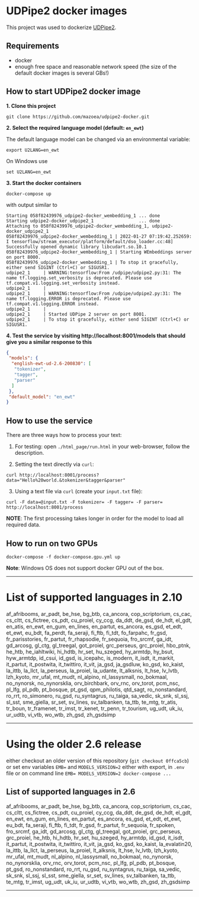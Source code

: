 # UDPipe2 docker images

This project was used to dockerize [UDPipe2](https://ufal.mff.cuni.cz/udpipe/2). 

## Requirements

- docker
- enough free space and reasonable network speed (the size of the default docker images is several GBs!)


## How to start UDPipe2 docker image

**1. Clone this project**

```
git clone https://github.com/mazoea/udpipe2-docker.git
```

**2. Select the required language model (default: `en_ewt`)**

The default language model can be changed via an environmental variable:

```
export U2LANG=en_ewt
```
On Windows use
```
set U2LANG=en_ewt
```

**3. Start the docker containers**

```
docker-compose up
```
with output similar to

```
Starting 058f82439976_udpipe2-docker_wembedding_1 ... done
Starting udpipe2-docker_udpipe2_1                 ... done
Attaching to 058f82439976_udpipe2-docker_wembedding_1, udpipe2-docker_udpipe2_1
058f82439976_udpipe2-docker_wembedding_1 | 2022-01-27 07:19:42.252659: I tensorflow/stream_executor/platform/default/dso_loader.cc:48] Successfully opened dynamic library libcudart.so.10.1
058f82439976_udpipe2-docker_wembedding_1 | Starting WEmbeddings server on port 8000.
058f82439976_udpipe2-docker_wembedding_1 | To stop it gracefully, either send SIGINT (Ctrl+C) or SIGUSR1.
udpipe2_1     | WARNING:tensorflow:From /udpipe/udpipe2.py:31: The name tf.logging.set_verbosity is deprecated. Please use tf.compat.v1.logging.set_verbosity instead.
udpipe2_1     |
udpipe2_1     | WARNING:tensorflow:From /udpipe/udpipe2.py:31: The name tf.logging.ERROR is deprecated. Please use tf.compat.v1.logging.ERROR instead.
udpipe2_1     |
udpipe2_1     | Started UDPipe 2 server on port 8001.
udpipe2_1     | To stop it gracefully, either send SIGINT (Ctrl+C) or SIGUSR1.
```

**4. Test the service by visiting http://localhost:8001/models that should give you a similar response to this**

```json
{
 "models": {
  "english-ewt-ud-2.6-200830": [
   "tokenizer",
   "tagger",
   "parser"
  ]
 },
 "default_model": "en_ewt"
}
```

## How to use the service


There are three ways how to process your text:

1. For testing: open `./html_page/run.html` in your web-browser, follow the description.

2. Setting the text directly via `curl`:

```
curl http://localhost:8001/process?data="Hello%20world.&tokenizer&tagger&parser"
```

3. Using a text file via `curl` (create your `input.txt` file):
```
curl -F data=@input.txt -F tokenizer= -F tagger= -F parser= http://localhost:8001/process
```

**NOTE**: The first processing takes longer in order for the model to load all required data.

## How to run on two GPUs

```
docker-compose -f docker-compose.gpu.yml up
```

**Note**: Windows OS does not support docker GPU out of the box.

---

# List of supported languages in 2.10

af_afribooms, ar_padt, be_hse, bg_btb, ca_ancora, cop_scriptorium, cs_cac, cs_cltt, cs_fictree, cs_pdt, cu_proiel, cy_ccg, da_ddt, de_gsd, de_hdt, el_gdt, en_atis, en_ewt, en_gum, en_lines, en_partut, es_ancora, es_gsd, et_edt, et_ewt, eu_bdt, fa_perdt, fa_seraji, fi_ftb, fi_tdt, fo_farpahc, fr_gsd, fr_parisstories, fr_partut, fr_rhapsodie, fr_sequoia, fro_srcmf, ga_idt, gd_arcosg, gl_ctg, gl_treegal, got_proiel, grc_perseus, grc_proiel, hbo_ptnk, he_htb, he_iahltwiki, hi_hdtb, hr_set, hu_szeged, hy_armtdp, hy_bsut, hyw_armtdp, id_csui, id_gsd, is_icepahc, is_modern, it_isdt, it_markit, it_partut, it_postwita, it_twittiro, it_vit, ja_gsd, ja_gsdluw, ko_gsd, ko_kaist, la_ittb, la_llct, la_perseus, la_proiel, la_udante, lt_alksnis, lt_hse, lv_lvtb, lzh_kyoto, mr_ufal, mt_mudt, nl_alpino, nl_lassysmall, no_bokmaal, no_nynorsk, no_nynorsklia, orv_birchbark, orv_rnc, orv_torot, pcm_nsc, pl_lfg, pl_pdb, pt_bosque, pt_gsd, qpm_philotis, qtd_sagt, ro_nonstandard, ro_rrt, ro_simonero, ru_gsd, ru_syntagrus, ru_taiga, sa_vedic, sk_snk, sl_ssj, sl_sst, sme_giella, sr_set, sv_lines, sv_talbanken, ta_ttb, te_mtg, tr_atis, tr_boun, tr_framenet, tr_imst, tr_kenet, tr_penn, tr_tourism, ug_udt, uk_iu, ur_udtb, vi_vtb, wo_wtb, zh_gsd, zh_gsdsimp

---

# Using the older 2.6 release

either checkout an older version of this repository (`git checkout 0ffca5cb`) or set env variables `EMB=` and `MODELS_VERSION=2` either with export, in `.env` file or on command line `EMB= MODELS_VERSION=2 docker-compose ...`


## List of supported languages in 2.6

af_afribooms, ar_padt, be_hse, bg_btb, ca_ancora, cop_scriptorium, cs_cac, cs_cltt, cs_fictree, cs_pdt, cu_proiel, cy_ccg, da_ddt, de_gsd, de_hdt, el_gdt, en_ewt, en_gum, en_lines, en_partut, es_ancora, es_gsd, et_edt, et_ewt, eu_bdt, fa_seraji, fi_ftb, fi_tdt, fr_gsd, fr_partut, fr_sequoia, fr_spoken, fro_srcmf, ga_idt, gd_arcosg, gl_ctg, gl_treegal, got_proiel, grc_perseus, grc_proiel, he_htb, hi_hdtb, hr_set, hu_szeged, hy_armtdp, id_gsd, it_isdt, it_partut, it_postwita, it_twittiro, it_vit, ja_gsd, ko_gsd, ko_kaist, la_evalatin20, la_ittb, la_llct, la_perseus, la_proiel, lt_alksnis, lt_hse, lv_lvtb, lzh_kyoto, mr_ufal, mt_mudt, nl_alpino, nl_lassysmall, no_bokmaal, no_nynorsk, no_nynorsklia, orv_rnc, orv_torot, pcm_nsc, pl_lfg, pl_pdb, pt_bosque, pt_gsd, ro_nonstandard, ro_rrt, ru_gsd, ru_syntagrus, ru_taiga, sa_vedic, sk_snk, sl_ssj, sl_sst, sme_giella, sr_set, sv_lines, sv_talbanken, ta_ttb, te_mtg, tr_imst, ug_udt, uk_iu, ur_udtb, vi_vtb, wo_wtb, zh_gsd, zh_gsdsimp


---
